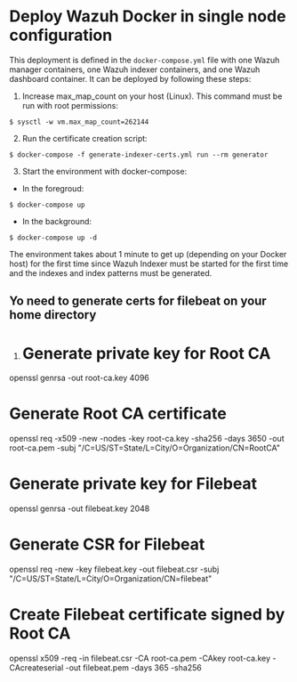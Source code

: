 # Deploy Wazuh Docker in single node configuration

This deployment is defined in the `docker-compose.yml` file with one Wazuh manager containers, one Wazuh indexer containers, and one Wazuh dashboard container. It can be deployed by following these steps: 

1) Increase max_map_count on your host (Linux). This command must be run with root permissions:
```
$ sysctl -w vm.max_map_count=262144
```
2) Run the certificate creation script:
```
$ docker-compose -f generate-indexer-certs.yml run --rm generator
```
3) Start the environment with docker-compose:

- In the foregroud:
```
$ docker-compose up
```
- In the background:
```
$ docker-compose up -d
```

The environment takes about 1 minute to get up (depending on your Docker host) for the first time since Wazuh Indexer must be started for the first time and the indexes and index patterns must be generated.


## Yo need to  generate certs for filebeat on your home directory 
1) # Generate private key for Root CA
openssl genrsa -out root-ca.key 4096

# Generate Root CA certificate
openssl req -x509 -new -nodes -key root-ca.key -sha256 -days 3650 -out root-ca.pem -subj "/C=US/ST=State/L=City/O=Organization/CN=RootCA"

# Generate private key for Filebeat
openssl genrsa -out filebeat.key 2048

# Generate CSR for Filebeat
openssl req -new -key filebeat.key -out filebeat.csr -subj "/C=US/ST=State/L=City/O=Organization/CN=filebeat"

# Create Filebeat certificate signed by Root CA
openssl x509 -req -in filebeat.csr -CA root-ca.pem -CAkey root-ca.key -CAcreateserial -out filebeat.pem -days 365 -sha256